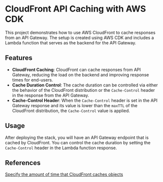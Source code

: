 # CloudFront API Caching with AWS CDK

This project demonstrates how to use AWS CloudFront to cache responses from an API Gateway. The setup is created using AWS CDK and includes a Lambda function that serves as the backend for the API Gateway.

## Features

- **CloudFront Caching**: CloudFront can cache responses from API Gateway, reducing the load on the backend and improving response times for end-users.
- **Cache Duration Control**: The cache duration can be controlled via either the behavior of the CloudFront distribution or the `Cache-Control` header in the response from the API Gateway.
- **Cache-Control Header**: When the `Cache-Control` header is set in the API Gateway response and its value is lower than the `maxTTL` of the CloudFront distribution, the `Cache-Control` value is applied.

## Usage

After deploying the stack, you will have an API Gateway endpoint that is cached by CloudFront. You can control the cache duration by setting the `Cache-Control` header in the Lambda function response.

## References

[Specify the amount of time that CloudFront caches objects](https://docs.aws.amazon.com/AmazonCloudFront/latest/DeveloperGuide/Expiration.html#ExpirationDownloadDist)


